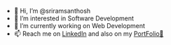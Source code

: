 - 👋 Hi, I’m @sriramsanthosh
- 👀 I’m interested in Software Development
- 🌱 I’m currently working on Web Development
- 📫 Reach me on <a href = "https://www.linkedin.com/in/sriramsanthosh/" target = "_blank">LinkedIn</a> and also on my <a href = "https://sriramsanthosh.github.io/portfolio/" target = "_blank">PortFolio🚀</a>
<!---- 💞️ I’m looking to collaborate on --->
<!---
sriramsanthosh/sriramsanthosh is a ✨ special ✨ repository because its `README.md` (this file) appears on your GitHub profile.
You can click the Preview link to take a look at your changes.
--->
